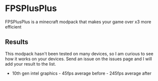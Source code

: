 # FPSPlusPlus
FPSPlusPlus is a minecraft modpack that makes your game over x3 more efficient

## Results
This modpack hasn't been tested on many devices, so I am curious to see how it works on your devices. Send an issue on the issues page and I will add your result to the list.
<br>
- 10th gen intel graphics - 45fps average before - 245fps average after
